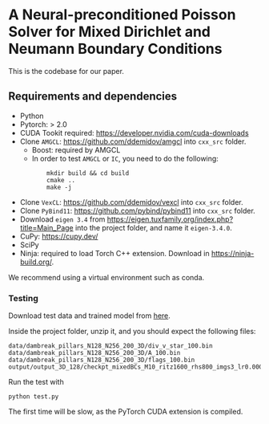 # A Neural-preconditioned Poisson Solver for Mixed Dirichlet and Neumann Boundary Conditions

This is the codebase for our paper.


## Requirements and dependencies
* Python
* Pytorch: > 2.0
* CUDA Tookit required: https://developer.nvidia.com/cuda-downloads
* Clone `AMGCL`: https://github.com/ddemidov/amgcl into `cxx_src` folder.
    * Boost: required by AMGCL
    * In order to test `AMGCL` or `IC`, you need to do the following:
        ```
            mkdir build && cd build
            cmake ..
            make -j
        ```
* Clone `VexCL`: https://github.com/ddemidov/vexcl into `cxx_src` folder.
* Clone `PyBind11`: https://github.com/pybind/pybind11 into `cxx_src` folder.
* Download `eigen 3.4` from https://eigen.tuxfamily.org/index.php?title=Main_Page into the project folder, and name it `eigen-3.4.0`.
* CuPy: https://cupy.dev/
* SciPy
* Ninja: required to load Torch C++ extension. Download in https://ninja-build.org/.

We recommend using a virtual environment such as conda.



### Testing
Download test data and trained model from [here](https://drive.google.com/file/d/1HvPYeFbw34-esAd6Lk5LaQu4w2DuFUMq/view?usp=drive_link).

Inside the project folder, unzip it, and you should expect the following files:
```
data/dambreak_pillars_N128_N256_200_3D/div_v_star_100.bin
data/dambreak_pillars_N128_N256_200_3D/A_100.bin
data/dambreak_pillars_N128_N256_200_3D/flags_100.bin
output/output_3D_128/checkpt_mixedBCs_M10_ritz1600_rhs800_imgs3_lr0.0001_30.tar
```

Run the test with
```
python test.py
```
The first time will be slow, as the PyTorch CUDA extension is compiled.
